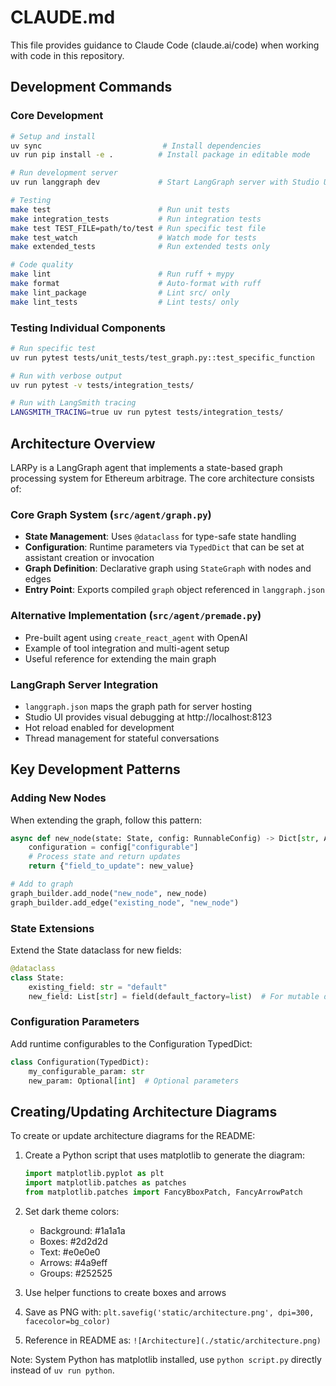 # CLAUDE.md

This file provides guidance to Claude Code (claude.ai/code) when working with code in this repository.

## Development Commands

### Core Development
```bash
# Setup and install
uv sync                           # Install dependencies
uv run pip install -e .          # Install package in editable mode

# Run development server
uv run langgraph dev             # Start LangGraph server with Studio UI

# Testing
make test                        # Run unit tests
make integration_tests           # Run integration tests
make test TEST_FILE=path/to/test # Run specific test file
make test_watch                  # Watch mode for tests
make extended_tests              # Run extended tests only

# Code quality
make lint                        # Run ruff + mypy
make format                      # Auto-format with ruff
make lint_package                # Lint src/ only
make lint_tests                  # Lint tests/ only
```

### Testing Individual Components
```bash
# Run specific test
uv run pytest tests/unit_tests/test_graph.py::test_specific_function

# Run with verbose output
uv run pytest -v tests/integration_tests/

# Run with LangSmith tracing
LANGSMITH_TRACING=true uv run pytest tests/integration_tests/
```

## Architecture Overview

LARPy is a LangGraph agent that implements a state-based graph processing system for Ethereum arbitrage. The core architecture consists of:

### Core Graph System (`src/agent/graph.py`)
- **State Management**: Uses `@dataclass` for type-safe state handling
- **Configuration**: Runtime parameters via `TypedDict` that can be set at assistant creation or invocation
- **Graph Definition**: Declarative graph using `StateGraph` with nodes and edges
- **Entry Point**: Exports compiled `graph` object referenced in `langgraph.json`

### Alternative Implementation (`src/agent/premade.py`)
- Pre-built agent using `create_react_agent` with OpenAI
- Example of tool integration and multi-agent setup
- Useful reference for extending the main graph

### LangGraph Server Integration
- `langgraph.json` maps the graph path for server hosting
- Studio UI provides visual debugging at http://localhost:8123
- Hot reload enabled for development
- Thread management for stateful conversations

## Key Development Patterns

### Adding New Nodes
When extending the graph, follow this pattern:
```python
async def new_node(state: State, config: RunnableConfig) -> Dict[str, Any]:
    configuration = config["configurable"]
    # Process state and return updates
    return {"field_to_update": new_value}

# Add to graph
graph_builder.add_node("new_node", new_node)
graph_builder.add_edge("existing_node", "new_node")
```

### State Extensions
Extend the State dataclass for new fields:
```python
@dataclass
class State:
    existing_field: str = "default"
    new_field: List[str] = field(default_factory=list)  # For mutable defaults
```

### Configuration Parameters
Add runtime configurables to the Configuration TypedDict:
```python
class Configuration(TypedDict):
    my_configurable_param: str
    new_param: Optional[int]  # Optional parameters
```

## Creating/Updating Architecture Diagrams

To create or update architecture diagrams for the README:

1. Create a Python script that uses matplotlib to generate the diagram:
   ```python
   import matplotlib.pyplot as plt
   import matplotlib.patches as patches
   from matplotlib.patches import FancyBboxPatch, FancyArrowPatch
   ```

2. Set dark theme colors:
   - Background: #1a1a1a
   - Boxes: #2d2d2d
   - Text: #e0e0e0
   - Arrows: #4a9eff
   - Groups: #252525

3. Use helper functions to create boxes and arrows
4. Save as PNG with: `plt.savefig('static/architecture.png', dpi=300, facecolor=bg_color)`
5. Reference in README as: `![Architecture](./static/architecture.png)`

Note: System Python has matplotlib installed, use `python script.py` directly instead of `uv run python`.